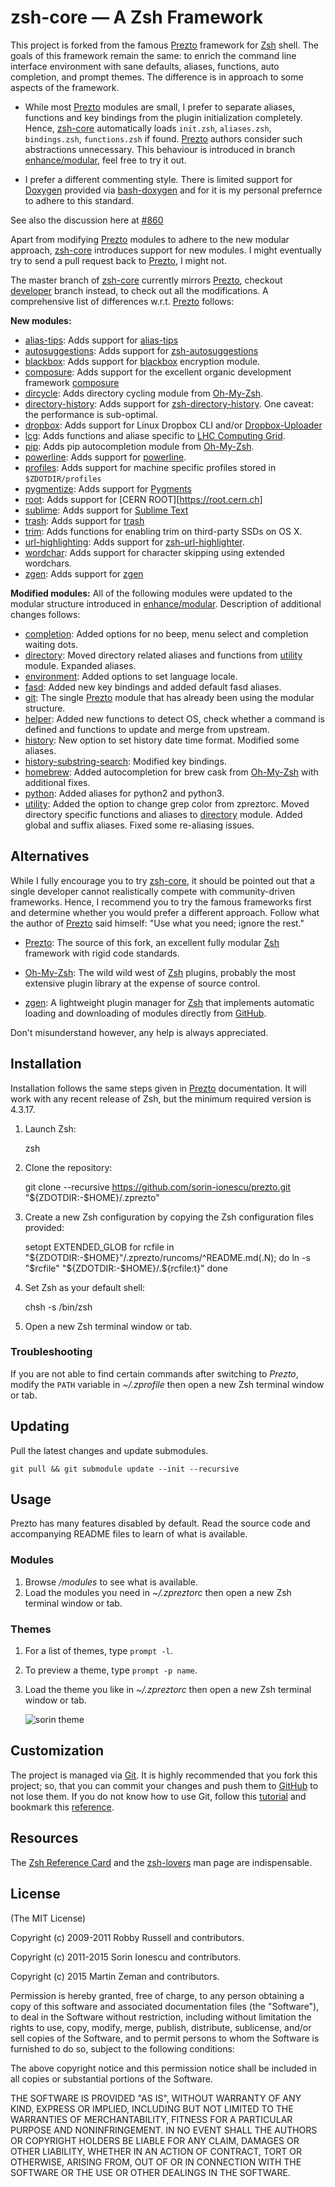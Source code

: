 zsh-core — A Zsh Framework
==========================

This project is forked from the famous [Prezto][2] framework for [Zsh][1] shell.
The goals of this framework remain the same: to enrich the command line interface environment with sane defaults, aliases, functions, auto completion, and prompt themes.
The difference is in approach to some aspects of the framework.

- While most [Prezto][2] modules are small, I prefer to separate aliases, functions and key bindings from the plugin initialization completely. Hence, [zsh-core][5] automatically loads `init.zsh`, `aliases.zsh`, `bindings.zsh`, `functions.zsh` if found. [Prezto][2] authors consider such abstractions unnecessary. This behaviour is introduced in branch [enhance/modular][7], feel free to try it out.

- I prefer a different commenting style. There is limited support for [Doxygen][8] provided via [bash-doxygen][9] and for it is my personal prefernce to adhere to this standard.

See also the discussion here at [#860][5]

Apart from modifying [Prezto][2] modules to adhere to the new modular approach, [zsh-core][5] introduces support for new modules. I might eventually try to send a pull request back to [Prezto][2], I might not.

The master branch of [zsh-core][5] currently mirrors [Prezto][2], checkout [developer](https://github.com/N4M3Z/zsh-core/tree/developer) branch instead, to check out all the modifications. A comprehensive list of differences w.r.t. [Prezto][2] follows:

**New modules:**
- [alias-tips](https://github.com/N4M3Z/zsh-core/tree/module/alias-tips): Adds support for [alias-tips](https://github.com/djui/alias-tips)
- [autosuggestions](https://github.com/N4M3Z/zsh-core/tree/module/autosuggestions): Adds support for [zsh-autosuggestions](https://github.com/tarruda/zsh-autosuggestions)
- [blackbox](https://github.com/N4M3Z/zsh-core/tree/module/blackbox): Adds support for [blackbox](https://github.com/StackExchange/blackbox) encryption module.
- [composure](https://github.com/N4M3Z/zsh-core/tree/module/composure): Adds support for the excellent organic development framework [composure](https://github.com/erichs/composure)
- [dircycle](https://github.com/N4M3Z/zsh-core/tree/module/dircycle): Adds directory cycling module from [Oh-My-Zsh][3].
- [directory-history](https://github.com/N4M3Z/zsh-core/tree/module/directory-history): Adds support for [zsh-directory-history](https://github.com/tymm/zsh-directory-history). One caveat: the performance is sub-optimal.
- [dropbox](https://github.com/N4M3Z/zsh-core/tree/module/dropbox): Adds support for Linux Dropbox CLI and/or [Dropbox-Uploader](https://github.com/andreafabrizi/Dropbox-Uploader)
- [lcg](https://github.com/N4M3Z/zsh-core/tree/module/lcg): Adds functions and aliase specific to [LHC Computing Grid](http://wlcg.web.cern.ch).
- [pip](https://github.com/N4M3Z/zsh-core/tree/module/pip): Adds pip autocompletion module from [Oh-My-Zsh][3].
- [powerline](https://github.com/N4M3Z/zsh-core/tree/module/powerline): Adds support for [powerline](https://powerline.readthedocs.org/en/master/).
- [profiles](https://github.com/N4M3Z/zsh-core/tree/module/profiles): Adds support for machine specific profiles stored in `$ZDOTDIR/profiles`
- [pygmentize](https://github.com/N4M3Z/zsh-core/tree/module/pygmentize): Adds support for [Pygments](http://pygments.org/docs/cmdline/)
- [root](https://github.com/N4M3Z/zsh-core/tree/module/root): Adds support for [CERN ROOT][https://root.cern.ch]
- [sublime](https://github.com/N4M3Z/zsh-core/tree/module/sublime): Adds support for [Sublime Text](http://www.sublimetext.com)
- [trash](https://github.com/N4M3Z/zsh-core/tree/module/trash): Adds support for [trash](https://github.com/sindresorhus/trash)
- [trim](https://github.com/N4M3Z/zsh-core/tree/module/trim): Adds functions for enabling trim on third-party SSDs on OS X.
- [url-highlighting](https://github.com/N4M3Z/zsh-core/tree/module/url-highlighting): Adds support for [zsh-url-highlighter](https://github.com/ascii-soup/zsh-url-highlighter).
- [wordchar](https://github.com/N4M3Z/zsh-core/tree/module/wordchar): Adds support for character skipping using extended wordchars.
- [zgen](https://github.com/N4M3Z/zsh-core/tree/module/zgen): Adds support for [zgen](https://github.com/tarjoilija/zgen)

**Modified modules:**
All of the following modules were updated to the modular structure introduced in [enhance/modular][7]. Description of additional changes follows:
- [completion](https://github.com/N4M3Z/zsh-core/tree/enhance/completion): Added options for no beep, menu select and completion waiting dots.
- [directory](https://github.com/N4M3Z/zsh-core/tree/enhance/directory): Moved directory related aliases and functions from [utility](https://github.com/N4M3Z/zsh-core/tree/enhance/utility) module. Expanded aliases.
- [environment](https://github.com/N4M3Z/zsh-core/tree/enhance/environment): Added options to set language locale.
- [fasd](https://github.com/N4M3Z/zsh-core/tree/enhance/fasd): Added new key bindings and added default fasd aliases.
- [git](https://github.com/N4M3Z/zsh-core/tree/enhance/git): The single [Prezto][2] module that has already been using the modular structure.
- [helper](https://github.com/N4M3Z/zsh-core/tree/enhance/helper): Added new functions to detect OS, check whether a command is defined and functions to update and merge from upstream.
- [history](https://github.com/N4M3Z/zsh-core/tree/enhance/history): New option to set history date time format. Modified some aliases.
- [history-substring-search](https://github.com/N4M3Z/zsh-core/tree/enhance/history-substring-search): Modified key bindings.
- [homebrew](https://github.com/N4M3Z/zsh-core/tree/enhance/homebrew): Added autocompletion for brew cask from [Oh-My-Zsh][3] with additional fixes.
- [python](https://github.com/N4M3Z/zsh-core/tree/enhance/python): Added aliases for python2 and python3.
- [utility](https://github.com/N4M3Z/zsh-core/tree/enhance/utility): Added the option to change grep color from zpreztorc. Moved directory specific functions and aliases to [directory](https://github.com/N4M3Z/zsh-core/tree/enhance/directory) module. Added global and suffix aliases. Fixed some re-aliasing issues.

Alternatives
------------
While I fully encourage you to try [zsh-core][5], it should be pointed out that a single developer cannot realistically compete with community-driven frameworks. Hence, I recommend you to try the famous frameworks first and determine whether you would prefer a different approach. Follow what the author of [Prezto][2] said himself: "Use what you need; ignore the rest."

- [Prezto][2]: The source of this fork, an excellent fully modular [Zsh][1] framework with rigid code standards.

- [Oh-My-Zsh][3]: The wild wild west of [Zsh][1] plugins, probably the most extensive plugin library at the expense of source control.

- [zgen][4]: A lightweight plugin manager for [Zsh][1] that implements automatic loading and downloading of modules directly from [GitHub][4].

Don't misunderstand however, any help is always appreciated.

Installation
------------

Installation follows the same steps given in [Prezto][2] documentation. It will work with any recent release of Zsh, but the minimum required version is 4.3.17.

  1. Launch Zsh:

        zsh

  2. Clone the repository:

        git clone --recursive https://github.com/sorin-ionescu/prezto.git "${ZDOTDIR:-$HOME}/.zprezto"

  3. Create a new Zsh configuration by copying the Zsh configuration files
     provided:

        setopt EXTENDED_GLOB
        for rcfile in "${ZDOTDIR:-$HOME}"/.zprezto/runcoms/^README.md(.N); do
          ln -s "$rcfile" "${ZDOTDIR:-$HOME}/.${rcfile:t}"
        done

  4. Set Zsh as your default shell:

        chsh -s /bin/zsh

  5. Open a new Zsh terminal window or tab.

### Troubleshooting

If you are not able to find certain commands after switching to *Prezto*,
modify the `PATH` variable in *~/.zprofile* then open a new Zsh terminal
window or tab.

Updating
--------

Pull the latest changes and update submodules.

    git pull && git submodule update --init --recursive

Usage
-----

Prezto has many features disabled by default. Read the source code and
accompanying README files to learn of what is available.

### Modules

  1. Browse */modules* to see what is available.
  2. Load the modules you need in *~/.zpreztorc* then open a new Zsh terminal
     window or tab.

### Themes

  1. For a list of themes, type `prompt -l`.
  2. To preview a theme, type `prompt -p name`.
  3. Load the theme you like in *~/.zpreztorc* then open a new Zsh terminal
     window or tab.

     ![sorin theme](http://i.imgur.com/nrGV6pg.png)

Customization
-------------

The project is managed via [Git][10]. It is highly recommended that you fork this
project; so, that you can commit your changes and push them to [GitHub][11] to
not lose them. If you do not know how to use Git, follow this [tutorial][12] and
bookmark this [reference][13].

Resources
---------

The [Zsh Reference Card][14] and the [zsh-lovers][15] man page are indispensable.

License
-------

(The MIT License)

Copyright (c) 2009-2011 Robby Russell and contributors.

Copyright (c) 2011-2015 Sorin Ionescu and contributors.

Copyright (c) 2015 Martin Zeman and contributors.

Permission is hereby granted, free of charge, to any person obtaining a copy of
this software and associated documentation files (the "Software"), to deal in
the Software without restriction, including without limitation the rights to
use, copy, modify, merge, publish, distribute, sublicense, and/or sell copies
of the Software, and to permit persons to whom the Software is furnished to do
so, subject to the following conditions:

The above copyright notice and this permission notice shall be included in all
copies or substantial portions of the Software.

THE SOFTWARE IS PROVIDED "AS IS", WITHOUT WARRANTY OF ANY KIND, EXPRESS OR
IMPLIED, INCLUDING BUT NOT LIMITED TO THE WARRANTIES OF MERCHANTABILITY,
FITNESS FOR A PARTICULAR PURPOSE AND NONINFRINGEMENT. IN NO EVENT SHALL THE
AUTHORS OR COPYRIGHT HOLDERS BE LIABLE FOR ANY CLAIM, DAMAGES OR OTHER
LIABILITY, WHETHER IN AN ACTION OF CONTRACT, TORT OR OTHERWISE, ARISING FROM,
OUT OF OR IN CONNECTION WITH THE SOFTWARE OR THE USE OR OTHER DEALINGS IN THE
SOFTWARE.

[1]: http://www.zsh.org
[2]: https://github.com/sorin-ionescu/prezto
[3]: https://github.com/robbyrussell/oh-my-zsh
[4]: https://github.com/tarjoilija/zgen
[5]: https://github.com/N4M3Z/zsh-core/
[6]: https://github.com/sorin-ionescu/prezto/issues/860
[7]: https://github.com/N4M3Z/zsh-core/tree/enhance/modular
[8]: http://www.stack.nl/~dimitri/doxygen
[9]: https://github.com/Anvil/bash-doxygen
[10]: http://git-scm.com
[11]: https://github.com
[12]: http://gitimmersion.com
[13]: http://gitref.org
[14]: http://www.bash2zsh.com/zsh_refcard/refcard.pdf
[15]: http://grml.org/zsh/zsh-lovers.html
